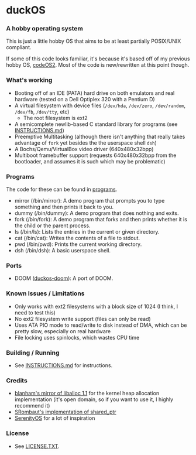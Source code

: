 # duckOS
### A hobby operating system

This is just a little hobby OS that aims to be at least partially POSIX/UNIX compliant.

If some of this code looks familiar, it's because it's based off of my previous hobby OS, [codeOS2](https://github.com/byteduck/codeOS2). Most of the code is new/rewritten at this point though.

### What's working
- Booting off of an IDE (PATA) hard drive on both emulators and real hardware (tested on a Dell Optiplex 320 with a Pentium D)
- A virtual filesystem with device files (`/dev/hda`, `/dev/zero`, `/dev/random`, `/dev/fb`, `/dev/tty`, etc)
  - The root filesystem is ext2
- A semicomplete newlib-based C standard library for programs (see [INSTRUCTIONS.md](INSTRUCTIONS.md))
- Preemptive Multitasking (although there isn't anything that really takes advantage of `fork` yet besides the the userspace shell `dsh`)
- A Bochs/Qemu/VirtualBox video driver (640x480x32bpp)
- Multiboot framebuffer support (requests 640x480x32bpp from the bootloader, and assumes it is such which may be problematic)
  
### Programs

The code for these can be found in [programs](programs/).

- mirror (/bin/mirror): A demo program that prompts you to type something and then prints it back to you.
- dummy (/bin/dummy): A demo program that does nothing and exits.
- fork (/bin/fork): A demo program that forks and then prints whether it is the child or the parent process.
- ls (/bin/ls): Lists the entries in the current or given directory.
- cat (/bin/cat): Writes the contents of a file to stdout.
- pwd (/bin/pwd): Prints the current working directory.
- dsh (/bin/dsh): A basic userspace shell.

### Ports
- DOOM ([duckos-doom](https://github.com/byteduck/duckos-doom)): A port of DOOM.

### Known Issues / Limitations
- Only works with ext2 filesystems with a block size of 1024  (I think, I need to test this)
- No ext2 filesystem write support (files can only be read)
- Uses ATA PIO mode to read/write to disk instead of DMA, which can be pretty slow, especially on real hardware
- File locking uses spinlocks, which wastes CPU time

### Building / Running
- See [INSTRUCTIONS.md](INSTRUCTIONS.md) for instructions.

### Credits
- [blanham's mirror of liballoc 1.1](https://github.com/blanham/liballoc) for the kernel heap allocation implementation (it's open domain, so if you want to use it, I highly recommend it)
- [SRombaut's implementation of shared_ptr](https://github.com/SRombauts/shared_ptr/)
- [SerenityOS](http://serenityos.org) for a lot of inspiration

### License
- See [LICENSE.TXT](LICENSE.txt).
